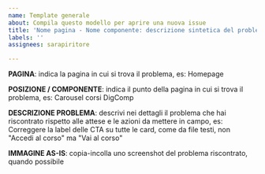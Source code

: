 ```yaml
---
name: Template generale
about: Compila questo modello per aprire una nuova issue
title: 'Nome pagina - Nome componente: descrizione sintetica del problema'
labels: ''
assignees: sarapiritore

---
```


**PAGINA**: 
indica la pagina in cui si trova il problema, es: Homepage

**POSIZIONE / COMPONENTE**: 
indica il punto della pagina in cui si trova il problema, es: Carousel corsi DigComp 

**DESCRIZIONE PROBLEMA**:
descrivi nei dettagli il problema che hai riscontrato rispetto alle attese e le azioni da mettere in campo, es: Correggere la label delle CTA su tutte le card, come da file testi, non "Accedi al corso" ma "Vai al corso" 

**IMMAGINE AS-IS**:
copia-incolla uno screenshot del problema riscontrato, quando possibile
